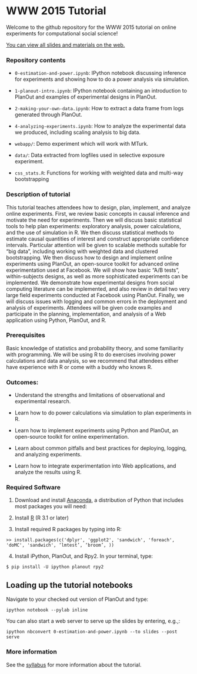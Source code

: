 WWW 2015 Tutorial
=================

Welcome to the github repository for the WWW 2015 tutorial on online experiments for computational social science!

[You can view all slides and materials on the web.](https://eytan.github.io/www-15-tutorial)


### Repository contents

- `0-estimation-and-power.ipynb`: IPython notebook discussing inference for experiments and showing how to do a power analysis via simulation.

- `1-planout-intro.ipynb`: IPython notebook containing an introduction to PlanOut and examples of experimental designs in PlanOut.

- `2-making-your-own-data.ipynb`: How to extract a data frame from logs generated through PlanOut.

- `4-analyzing-experiments.ipynb`: How to analyze the experimental data we produced, including scaling analysis to big data.

- `webapp/`: Demo experiment which will work with MTurk.

- `data/`: Data extracted from logfiles used in selective exposure experiment.

- `css_stats.R`: Functions for working with weighted data and multi-way bootstrapping

### Description of tutorial
This tutorial teaches attendees how to design, plan, implement, and analyze online experiments. First, we review basic concepts in causal inference and motivate the need for experiments. Then we will discuss basic statistical tools to help plan experiments: exploratory analysis, power calculations, and the use of simulation in R. We then discuss statistical methods to estimate causal quantities of interest and construct appropriate confidence intervals. Particular attention will be given to scalable methods suitable for “big data”, including working with weighted data and clustered bootstrapping. We then discuss how to design and implement online experiments using PlanOut, an open-source toolkit for advanced online experimentation used at Facebook. We will show how basic “A/B tests”, within-subjects designs, as well as more sophisticated experiments can be implemented. We demonstrate how experimental designs from social computing literature can be implemented, and also review in detail two very large field experiments conducted at Facebook using PlanOut. Finally, we will discuss issues with logging and common errors in the deployment and analysis of experiments. Attendees will be given code examples and participate in the planning, implementation, and analysis of a Web application using Python, PlanOut, and R.

### Prerequisites
Basic knowledge of statistics and probability theory, and some familiarity with programming. We will be using R to do exercises involving power calculations and data analysis, so we recommend that attendees either have experience with R or come with a buddy who knows R.

### Outcomes:
- Understand the strengths and limitations of observational and experimental research.

- Learn how to do power calculations via simulation to plan experiments in R.

- Learn how to implement experiments using Python and PlanOut, an open-source toolkit for online experimentation.

- Learn about common pitfalls and best practices for deploying, logging, and analyzing experiments.

- Learn how to integrate experimentation into Web applications, and analyze the results using R.

### Required Software

1. Download and install [Anaconda](https://store.continuum.io/cshop/anaconda/), a distribution of Python that includes most packages you will need:
  
2. Install [R](http://cran.r-project.org/) (R 3.1 or later)

3. Install required R packages by typing into R:

```
>> install.packages(c('dplyr', 'ggplot2', 'sandwich', 'foreach', 'doMC', 'sandwich', ‘lmtest’, ‘broom’, ))
```

4. Install iPython, PlanOut, and Rpy2. In your terminal, type:

```
$ pip install -U ipython planout rpy2
```

## Loading up the tutorial notebooks

Navigate to your checked out version of PlanOut and type:

```
ipython notebook --pylab inline
```

You can also start a web server to serve up the slides by entering, e.g.,:

```
ipython nbconvert 0-estimation-and-power.ipynb --to slides --post serve
```

### More information
See the [syllabus](https://eytan.github.io/www-15-tutorial/) for more information about the tutorial.
